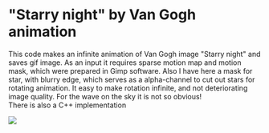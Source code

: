 # "Starry night" by Van Gogh animation

This code makes an infinite animation of Van Gogh image "Starry night" and saves gif image. As an input it requires sparse motion map and motion mask, which were prepared in Gimp software. Also I have here a mask for star, with blurry edge, which serves as a alpha-channel to cut out stars for rotating animation.
It easy to make rotation infinite, and not deteriorating image quality. For the wave on the sky it is not so obvious!    
There is also a C++ implementation

![](animation.gif)